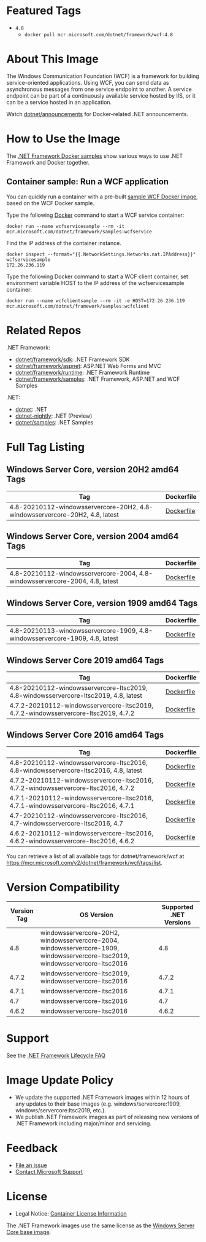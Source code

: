 # Featured Tags

* `4.8`
  * `docker pull mcr.microsoft.com/dotnet/framework/wcf:4.8`

# About This Image

The Windows Communication Foundation (WCF) is a framework for building service-oriented applications. Using WCF, you can send data as asynchronous messages from one service endpoint to another. A service endpoint can be part of a continuously available service hosted by IIS, or it can be a service hosted in an application.

Watch [dotnet/announcements](https://github.com/dotnet/announcements/labels/Docker) for Docker-related .NET announcements.

# How to Use the Image

The [.NET Framework Docker samples](https://github.com/microsoft/dotnet-framework-docker/blob/master/samples/README.md) show various ways to use .NET Framework and Docker together.

## Container sample: Run a WCF application
You can quickly run a container with a pre-built [sample WCF Docker image](https://hub.docker.com/_/microsoft-dotnet-framework-samples/), based on the WCF Docker sample.

Type the following [Docker](https://www.docker.com/products/docker) command to start a WCF service container:

```console
docker run --name wcfservicesample --rm -it mcr.microsoft.com/dotnet/framework/samples:wcfservice
```

Find the IP address of the container instance.

```console
docker inspect --format="{{.NetworkSettings.Networks.nat.IPAddress}}" wcfservicesample
172.26.236.119
```

Type the following Docker command to start a WCF client container, set environment variable HOST to the IP address of the wcfservicesample container:

```console
docker run --name wcfclientsample --rm -it -e HOST=172.26.236.119 mcr.microsoft.com/dotnet/framework/samples:wcfclient
```

# Related Repos

.NET Framework:

* [dotnet/framework/sdk](https://hub.docker.com/_/microsoft-dotnet-framework-sdk/): .NET Framework SDK
* [dotnet/framework/aspnet](https://hub.docker.com/_/microsoft-dotnet-framework-aspnet/): ASP.NET Web Forms and MVC
* [dotnet/framework/runtime](https://hub.docker.com/_/microsoft-dotnet-framework-runtime/): .NET Framework Runtime
* [dotnet/framework/samples](https://hub.docker.com/_/microsoft-dotnet-framework-samples/): .NET Framework, ASP.NET and WCF Samples

.NET:

* [dotnet](https://hub.docker.com/_/microsoft-dotnet/): .NET
* [dotnet-nightly](https://hub.docker.com/_/microsoft-dotnet-nightly/): .NET (Preview)
* [dotnet/samples](https://hub.docker.com/_/microsoft-dotnet-samples/): .NET Samples

# Full Tag Listing

## Windows Server Core, version 20H2 amd64 Tags
Tag | Dockerfile
---------| ---------------
4.8-20210112-windowsservercore-20H2, 4.8-windowsservercore-20H2, 4.8, latest | [Dockerfile](https://github.com/microsoft/dotnet-framework-docker/blob/master/src/wcf/4.8/windowsservercore-20H2/Dockerfile)

## Windows Server Core, version 2004 amd64 Tags
Tag | Dockerfile
---------| ---------------
4.8-20210112-windowsservercore-2004, 4.8-windowsservercore-2004, 4.8, latest | [Dockerfile](https://github.com/microsoft/dotnet-framework-docker/blob/master/src/wcf/4.8/windowsservercore-2004/Dockerfile)

## Windows Server Core, version 1909 amd64 Tags
Tag | Dockerfile
---------| ---------------
4.8-20210113-windowsservercore-1909, 4.8-windowsservercore-1909, 4.8, latest | [Dockerfile](https://github.com/microsoft/dotnet-framework-docker/blob/master/src/wcf/4.8/windowsservercore-1909/Dockerfile)

## Windows Server Core 2019 amd64 Tags
Tag | Dockerfile
---------| ---------------
4.8-20210112-windowsservercore-ltsc2019, 4.8-windowsservercore-ltsc2019, 4.8, latest | [Dockerfile](https://github.com/microsoft/dotnet-framework-docker/blob/master/src/wcf/4.8/windowsservercore-ltsc2019/Dockerfile)
4.7.2-20210112-windowsservercore-ltsc2019, 4.7.2-windowsservercore-ltsc2019, 4.7.2 | [Dockerfile](https://github.com/microsoft/dotnet-framework-docker/blob/master/src/wcf/4.7.2/windowsservercore-ltsc2019/Dockerfile)

## Windows Server Core 2016 amd64 Tags
Tag | Dockerfile
---------| ---------------
4.8-20210112-windowsservercore-ltsc2016, 4.8-windowsservercore-ltsc2016, 4.8, latest | [Dockerfile](https://github.com/microsoft/dotnet-framework-docker/blob/master/src/wcf/4.8/windowsservercore-ltsc2016/Dockerfile)
4.7.2-20210112-windowsservercore-ltsc2016, 4.7.2-windowsservercore-ltsc2016, 4.7.2 | [Dockerfile](https://github.com/microsoft/dotnet-framework-docker/blob/master/src/wcf/4.7.2/windowsservercore-ltsc2016/Dockerfile)
4.7.1-20210112-windowsservercore-ltsc2016, 4.7.1-windowsservercore-ltsc2016, 4.7.1 | [Dockerfile](https://github.com/microsoft/dotnet-framework-docker/blob/master/src/wcf/4.7.1/windowsservercore-ltsc2016/Dockerfile)
4.7-20210112-windowsservercore-ltsc2016, 4.7-windowsservercore-ltsc2016, 4.7 | [Dockerfile](https://github.com/microsoft/dotnet-framework-docker/blob/master/src/wcf/4.7/windowsservercore-ltsc2016/Dockerfile)
4.6.2-20210112-windowsservercore-ltsc2016, 4.6.2-windowsservercore-ltsc2016, 4.6.2 | [Dockerfile](https://github.com/microsoft/dotnet-framework-docker/blob/master/src/wcf/4.6.2/windowsservercore-ltsc2016/Dockerfile)

You can retrieve a list of all available tags for dotnet/framework/wcf at https://mcr.microsoft.com/v2/dotnet/framework/wcf/tags/list.

# Version Compatibility

Version Tag | OS Version | Supported .NET Versions
-- | -- | --
4.8 | windowsservercore-20H2, windowsservercore-2004, windowsservercore-1909, windowsservercore-ltsc2019, windowsservercore-ltsc2016 | 4.8
4.7.2 | windowsservercore-ltsc2019, windowsservercore-ltsc2016 | 4.7.2
4.7.1 | windowsservercore-ltsc2016 | 4.7.1
4.7 | windowsservercore-ltsc2016 | 4.7
4.6.2 | windowsservercore-ltsc2016 | 4.6.2

# Support

See the [.NET Framework Lifecycle FAQ](https://support.microsoft.com/help/17455/lifecycle-faq-net-framework)

# Image Update Policy

* We update the supported .NET Framework images within 12 hours of any updates to their base images (e.g. windows/servercore:1909, windows/servercore:ltsc2019, etc.).
* We publish .NET Framework images as part of releasing new versions of .NET Framework including major/minor and servicing.

# Feedback

* [File an issue](https://github.com/microsoft/dotnet-framework-docker/issues/new/choose)
* [Contact Microsoft Support](https://support.microsoft.com/contactus/)

# License

* Legal Notice: [Container License Information](https://aka.ms/mcr/osslegalnotice)

The .NET Framework images use the same license as the [Windows Server Core base image](https://hub.docker.com/_/microsoft-windows-servercore/).
